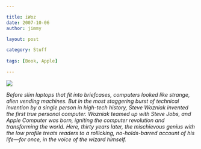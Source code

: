 ```yaml
---

title: iWoz
date: 2007-10-06
author: jimmy

layout: post

category: Stuff
  
tags: [Book, Apple]  

---
```


<div class="iframe-left">
<a href="http://www.amazon.com/iWoz-Computer-Geek-Cult-Icon-ebook/dp/B000VUCIZO/ref=as_li_ss_il?_encoding=UTF8&qid=1458770376&sr=8-1&linkCode=li3&tag=jimmlitt-20&linkId=2ba0397493423d2db7025969af1cd985" target="_blank"><img border="0" src="//ws-na.amazon-adsystem.com/widgets/q?_encoding=UTF8&ASIN=B000VUCIZO&Format=_SL250_&ID=AsinImage&MarketPlace=US&ServiceVersion=20070822&WS=1&tag=jimmlitt-20" ></a><img src="//ir-na.amazon-adsystem.com/e/ir?t=jimmlitt-20&l=li3&o=1&a=B000VUCIZO" width="1" height="1" border="0" alt="" style="border:none !important; margin:0px !important;" />
</div>

_Before slim laptops that fit into briefcases, computers looked like strange, alien vending machines. But in the most staggering burst of technical invention by a single person in high-tech history, Steve Wozniak invented the first true personal computer. Wozniak teamed up with Steve Jobs, and Apple Computer was born, igniting the computer revolution and transforming the world. Here, thirty years later, the mischievous genius with the low profile treats readers to a rollicking, no-holds-barred account of his life—for once, in the voice of the wizard himself._
